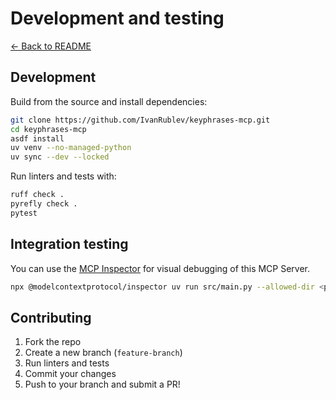 # Development and testing

[← Back to README](../README.md)

## Development

Build from the source and install dependencies:

```sh
git clone https://github.com/IvanRublev/keyphrases-mcp.git
cd keyphrases-mcp
asdf install
uv venv --no-managed-python
uv sync --dev --locked
```

Run linters and tests with:

```sh
ruff check . 
pyrefly check .
pytest
```

## Integration testing

You can use the [MCP Inspector](https://modelcontextprotocol.io/docs/tools/inspector) for visual debugging of this MCP Server.

```sh
npx @modelcontextprotocol/inspector uv run src/main.py --allowed-dir <path_to_documents>
```

## Contributing
1. Fork the repo
2. Create a new branch (`feature-branch`)
3. Run linters and tests
4. Commit your changes
5. Push to your branch and submit a PR!

